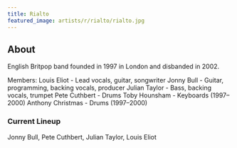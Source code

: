 ```yaml
---
title: Rialto
featured_image: artists/r/rialto/rialto.jpg
---
```

## About

English Britpop band founded in 1997 in London and disbanded in 2002.

Members:
Louis Eliot - Lead vocals, guitar, songwriter
Jonny Bull - Guitar, programming, backing vocals, producer
Julian Taylor - Bass, backing vocals, trumpet
Pete Cuthbert - Drums
Toby Hounsham - Keyboards (1997–2000)
Anthony Christmas - Drums (1997–2000)

### Current Lineup

Jonny Bull, Pete Cuthbert, Julian Taylor, Louis Eliot

